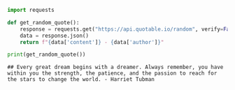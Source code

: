 ``` python
import requests

def get_random_quote():
    response = requests.get("https://api.quotable.io/random", verify=False)
    data = response.json()
    return f"{data['content']} - {data['author']}"

print(get_random_quote())
```

    ## Every great dream begins with a dreamer. Always remember, you have within you the strength, the patience, and the passion to reach for the stars to change the world. - Harriet Tubman
